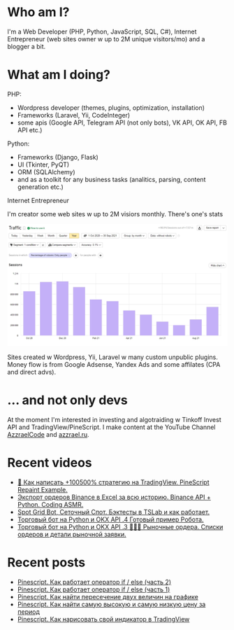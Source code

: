 # Who am I?

I'm a Web Developer (PHP, Python, JavaScript, SQL, C#), Internet Entrepreneur (web sites owner w up to 2M unique visitors/mo) and a blogger a bit.

# What am I doing?

PHP:
- Wordpress developer (themes, plugins, optimization, installation) 
- Frameworks (Laravel, Yii, CodeInteger)
- some apis (Google API, Telegram API (not only bots), VK API, OK API, FB API etc.)

Python:
- Frameworks (Django, Flask)
- UI (Tkinter, PyQT)
- ORM (SQLAlchemy)
- and as a toolkit for any business tasks (analitics, parsing, content generation etc.)

Internet Entrepreneur

I'm creator some web sites w up to 2M visiors monthly. There's one's stats

![Unique visitors in 2021](https://github.com/AzzraelCode/AzzraelCode/blob/main/images/n.jpg?raw=true)

Sites created w Wordpress, Yii, Laravel w many custom unpublic plugins. Money flow is from Google Adsense, Yandex Ads and some affilates (CPA and direct advs).

# ... and not only devs

At the moment I'm interested in investing and algotraiding w Tinkoff Invest API and TradingView/PineScript. I make content at the YouTube Channel [AzzraelCode](https://www.youtube.com/channel/UCf6kozNejHoQuFhBDB8cfxA) and [azzrael.ru](https://azzrael.ru). 

# Recent videos

<!-- AZZCODEYT:START -->
- [🤡 Как написать +100500% стратегию на TradingView. PineScript Repaint Example.](https://www.youtube.com/watch?v=cz8P50W0Rv0)
- [Экспорт ордеров Binance в Excel за всю историю. Binance API + Python. Coding ASMR.](https://www.youtube.com/watch?v=z9bjNWHqEeM)
- [Spot Grid Bot, Сеточный Спот. Бэктесты в TSLab и как работает.](https://www.youtube.com/watch?v=tvfbXcGhLX8)
- [Торговый бот на Python и OKX API .4 Готовый пример Робота.](https://www.youtube.com/watch?v=b0bKujYbaqo)
- [Торговый бот на Python и OKX API .3 👨🏻‍💻 Рыночные ордера. Списки ордеров и детали рыночной заявки.](https://www.youtube.com/watch?v=uBo0oB47lGU)
<!-- AZZCODEYT:END -->


# Recent posts

<!-- AZZRAELRU:START -->
- [Pinescript. Как работает оператор if / else &lpar;часть 2&rpar;](https://azzrael.ru/pinescript-kak-rabotaet-operator-if-else-chast-2)
- [Pinescript. Как работает оператор if / else &lpar;часть 1&rpar;](https://azzrael.ru/pinescript-kak-rabotaet-operator-if-else-chast-1)
- [Pinescript. Как найти пересечение двух величин на графике](https://azzrael.ru/pinescript-kak-najti-peresechenie-dvux-velichin-na-grafike)
- [Pinescript. Как найти самую высокую и самую низкую цену за период](https://azzrael.ru/pinescript-kak-najti-samuyu-vysokuyu-i-samuyu-nizkuyu-cenu-za-period)
- [Pinescript. Как нарисовать свой индикатор в TradingView](https://azzrael.ru/pinescript-kak-narisovat-svoj-indikator-v-tradingview)
<!-- AZZRAELRU:END -->

